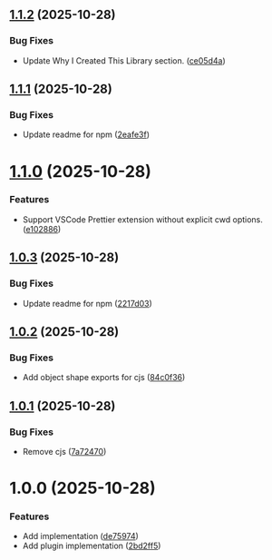 ## [1.1.2](https://github.com/harryplusplus/prettier-plugin-sql-exec/compare/v1.1.1...v1.1.2) (2025-10-28)


### Bug Fixes

* Update Why I Created This Library section. ([ce05d4a](https://github.com/harryplusplus/prettier-plugin-sql-exec/commit/ce05d4a8924d2bf3f3d9a7e26c28d88438db241e))

## [1.1.1](https://github.com/harryplusplus/prettier-plugin-sql-exec/compare/v1.1.0...v1.1.1) (2025-10-28)


### Bug Fixes

* Update readme for npm ([2eafe3f](https://github.com/harryplusplus/prettier-plugin-sql-exec/commit/2eafe3f05420ca233aaa8df1c6efa0979947fbf5))

# [1.1.0](https://github.com/harryplusplus/prettier-plugin-sql-exec/compare/v1.0.3...v1.1.0) (2025-10-28)


### Features

* Support VSCode Prettier extension without explicit cwd options. ([e102886](https://github.com/harryplusplus/prettier-plugin-sql-exec/commit/e102886fef63974287dcc1768e5b74d16d32abb5))

## [1.0.3](https://github.com/harryplusplus/prettier-plugin-sql-exec/compare/v1.0.2...v1.0.3) (2025-10-28)


### Bug Fixes

* Update readme for npm ([2217d03](https://github.com/harryplusplus/prettier-plugin-sql-exec/commit/2217d0356e91ae0fb91a462f139cdb8cc5d023b3))

## [1.0.2](https://github.com/harryplusplus/prettier-plugin-sql-exec/compare/v1.0.1...v1.0.2) (2025-10-28)


### Bug Fixes

* Add object shape exports for cjs ([84c0f36](https://github.com/harryplusplus/prettier-plugin-sql-exec/commit/84c0f36db1bf10bebe764be1add08c7829361e93))

## [1.0.1](https://github.com/harryplusplus/prettier-plugin-sql-exec/compare/v1.0.0...v1.0.1) (2025-10-28)


### Bug Fixes

* Remove cjs ([7a72470](https://github.com/harryplusplus/prettier-plugin-sql-exec/commit/7a72470bfba4f1fab8e8afedaf59bf48a794087a))

# 1.0.0 (2025-10-28)


### Features

* Add implementation ([de75974](https://github.com/harryplusplus/prettier-plugin-sql-exec/commit/de7597486fc9988e32187dea7b39ef2f12258d3e))
* Add plugin implementation ([2bd2ff5](https://github.com/harryplusplus/prettier-plugin-sql-exec/commit/2bd2ff50cf9d46edbc9a0dac0a06ae18a5a561c0))
